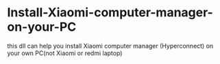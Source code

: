 # Install-Xiaomi-computer-manager-on-your-PC
this dll can help you install Xiaomi computer manager (Hyperconnect) on your own PC(not Xiaomi or redmi laptop)
